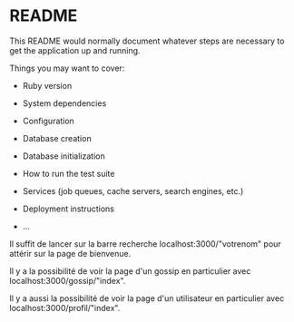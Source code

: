 # README

This README would normally document whatever steps are necessary to get the
application up and running.

Things you may want to cover:

* Ruby version

* System dependencies

* Configuration

* Database creation

* Database initialization

* How to run the test suite

* Services (job queues, cache servers, search engines, etc.)

* Deployment instructions

* ...

Il suffit de lancer sur la barre recherche localhost:3000/"votrenom" pour attérir sur la page de bienvenue.

Il y a la possibilité de voir la page d'un gossip en particulier avec localhost:3000/gossip/"index".

Il y a aussi la possibilité de voir la page d'un utilisateur en particulier avec localhost:3000/profil/"index".